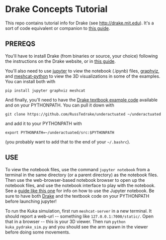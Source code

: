 # Drake Concepts Tutorial

This repo contains tutorial info for Drake (see http://drake.mit.edu). It's a sort of code equivalent or companion to [this guide](https://docs.google.com/document/d/16gUlJtwtPeNNLs7vk6IbuXXYKyJTdhoEt8BnXbWg52Y/edit?usp=sharing).

## PREREQS

You'll have to install Drake (from binaries or source, your choice) following the instructions on the Drake website, or in [this guide](https://docs.google.com/document/d/16gUlJtwtPeNNLs7vk6IbuXXYKyJTdhoEt8BnXbWg52Y/edit?usp=sharing).

You'll also need to use [jupyter](http://jupyter-notebook-beginner-guide.readthedocs.io/en/latest/what_is_jupyter.html) to view the notebook (.ipynb) files, [graphviz](https://pypi.org/project/graphviz/), and [meshcat-python](https://github.com/rdeits/meshcat-python) to view the 3D visualizations in some of the examples. You can install both with

```
pip install jupyter graphviz meshcat
```

And finally, you'll need to have the [Drake textbook example code](https://github.com/RussTedrake/underactuated) available and on your PYTHONPATH. You can pull it down with

```
git clone https://github.com/RussTedrake/underactuated ~/underactuated
```

and add it to your PYTHONPATH with

```
export PYTHONPATH=~/underactuated/src:$PYTHONPATH
```

(you probably want to add that to the end of your `~/.bashrc`).

## USE

To view the notebook files, use the command `jupyter notebook` from a terminal in the same directory (or a parent directory) as the notebook files. Then use the web-browser-based notebook browser to open up the notebook files, and use the notebook interface to play with the notebook. See a [guide like this one](http://jupyter-notebook-beginner-guide.readthedocs.io/en/latest/what_is_jupyter.html) for info on how to use the Jupyter notebook. Be sure to have both [Drake](http://drake.mit.edu/python_bindings.html) and the textbook code on your PYTHONPATH before launching jupyter!

To run the Kuka simulation, first run `meshcat-server` in a new terminal. It should report a web-url -- something like `127.0.0.1:7000/static/`. Open that in a browser -- this is your 3D viewer. Then run `python kuka_pydrake_sim.py` and you should see the arm spawn in the viewer before doing some movements.
